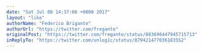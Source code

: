```yaml
---
date: "Sat Jul 08 14:37:06 +0000 2017"
layout: "like"
authorName: "Federico Brigante"
authorUrl: "https://twitter.com/fregante"
originalPost: "https://twitter.com/fregante/status/883696447945715713"
inReplyTo: "https://twitter.com/unlog1c/status/879421477036183552"
---
```

